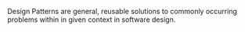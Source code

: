 Design Patterns are general, reusable solutions to commonly occurring problems within in given context in software design.
